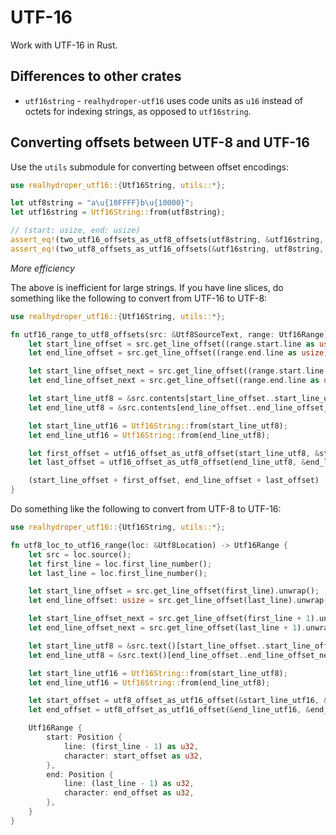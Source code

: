 # UTF-16

Work with UTF-16 in Rust.

## Differences to other crates

- `utf16string` - `realhydroper-utf16` uses code units as `u16` instead of octets for indexing strings, as opposed to `utf16string`.

## Converting offsets between UTF-8 and UTF-16

Use the `utils` submodule for converting between offset encodings:

```rust
use realhydroper_utf16::{Utf16String, utils::*};

let utf8string = "a\u{10FFFF}b\u{10000}";
let utf16string = Utf16String::from(utf8string);

// (start: usize, end: usize)
assert_eq!(two_utf16_offsets_as_utf8_offsets(utf8string, &utf16string, 3, 4), (5, 6));
assert_eq!(two_utf8_offsets_as_utf16_offsets(&utf16string, utf8string, 5, 6), (3, 4));
```

*More efficiency*

The above is inefficient for large strings. If you have line slices, do something like the following to convert from UTF-16 to UTF-8:

```rust
use realhydroper_utf16::{Utf16String, utils::*};

fn utf16_range_to_utf8_offsets(src: &Utf8SourceText, range: Utf16Range) -> (usize, usize) {
    let start_line_offset = src.get_line_offset((range.start.line as usize) + 1).unwrap();
    let end_line_offset = src.get_line_offset((range.end.line as usize) + 1).unwrap();

    let start_line_offset_next = src.get_line_offset((range.start.line as usize) + 2).unwrap_or(src.contents.len());
    let end_line_offset_next = src.get_line_offset((range.end.line as usize) + 2).unwrap_or(src.contents.len());

    let start_line_utf8 = &src.contents[start_line_offset..start_line_offset_next];
    let end_line_utf8 = &src.contents[end_line_offset..end_line_offset_next];

    let start_line_utf16 = Utf16String::from(start_line_utf8);
    let end_line_utf16 = Utf16String::from(end_line_utf8);

    let first_offset = utf16_offset_as_utf8_offset(start_line_utf8, &start_line_utf16, range.start.character as usize);
    let last_offset = utf16_offset_as_utf8_offset(end_line_utf8, &end_line_utf16, range.end.character as usize);

    (start_line_offset + first_offset, end_line_offset + last_offset)
}
```

Do something like the following to convert from UTF-8 to UTF-16:

```rust
use realhydroper_utf16::{Utf16String, utils::*};

fn utf8_loc_to_utf16_range(loc: &Utf8Location) -> Utf16Range {
    let src = loc.source();
    let first_line = loc.first_line_number();
    let last_line = loc.first_line_number();

    let start_line_offset = src.get_line_offset(first_line).unwrap();
    let end_line_offset: usize = src.get_line_offset(last_line).unwrap();

    let start_line_offset_next = src.get_line_offset(first_line + 1).unwrap_or(src.text().len());
    let end_line_offset_next = src.get_line_offset(last_line + 1).unwrap_or(src.text().len());

    let start_line_utf8 = &src.text()[start_line_offset..start_line_offset_next];
    let end_line_utf8 = &src.text()[end_line_offset..end_line_offset_next];

    let start_line_utf16 = Utf16String::from(start_line_utf8);
    let end_line_utf16 = Utf16String::from(end_line_utf8);

    let start_offset = utf8_offset_as_utf16_offset(&start_line_utf16, &start_line_utf8, loc.first_offset() - start_line_offset);
    let end_offset = utf8_offset_as_utf16_offset(&end_line_utf16, &end_line_utf8, loc.last_offset() - end_line_offset);

    Utf16Range {
        start: Position {
            line: (first_line - 1) as u32,
            character: start_offset as u32,
        },
        end: Position {
            line: (last_line - 1) as u32,
            character: end_offset as u32,
        },
    }
}
```
